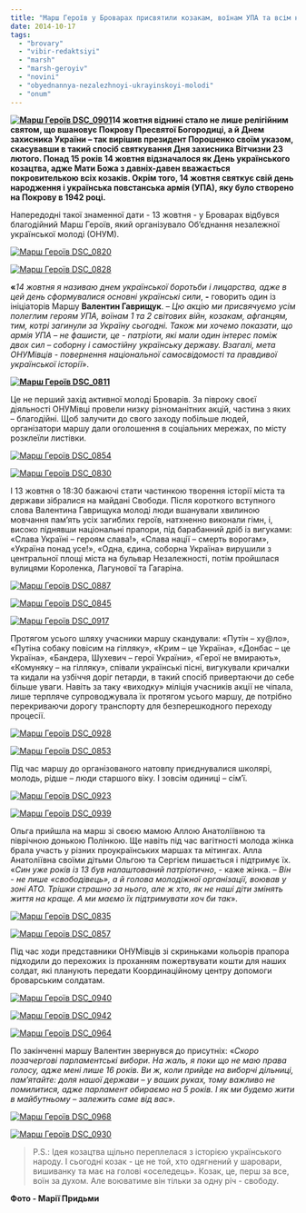 ```yaml
---
title: "Марш Героїв у Броварах присвятили козакам, воїнам УПА та всім нині загиблим за Україну"
date: 2014-10-17
tags: 
  - "brovary"
  - "vibir-redaktsiyi"
  - "marsh"
  - "marsh-geroyiv"
  - "novini"
  - "obyednannya-nezalezhnoyi-ukrayinskoyi-molodi"
  - "onum"
---
```


**[![Марш Героїв DSC_0901](https://mpz.brovary.org/wp-content/uploads/2014/10/Marsh-Geroyiv-DSC_0901.jpg)](https://mpz.brovary.org/wp-content/uploads/2014/10/Marsh-Geroyiv-DSC_0901.jpg)14 жовтня віднині стало не лише релігійним святом, що вшановує Покрову Пресвятої Богородиці, а й Днем захисника України – так вирішив президент Порошенко своїм указом, скасувавши в такий спосіб святкування Дня захисника Вітчизни 23 лютого. Понад 15 років 14 жовтня відзначалося як День українського козацтва, адже Мати Божа з давніх-давен вважається покровителькою всіх козаків. Окрім того, 14 жовтня святкує свій день народження і українська повстанська армія (УПА), яку було створено на Покрову в 1942 році.**

Напередодні такої знаменної дати - 13 жовтня - у Броварах відбувся благодійний Марш Героїв, який організувало Об’єднання незалежної української молоді (ОНУМ).

[![Марш Героїв DSC_0820](https://mpz.brovary.org/wp-content/uploads/2014/10/Marsh-Geroyiv-DSC_0820.jpg)](https://mpz.brovary.org/wp-content/uploads/2014/10/Marsh-Geroyiv-DSC_0820.jpg)

[![Марш Героїв DSC_0828](https://mpz.brovary.org/wp-content/uploads/2014/10/Marsh-Geroyiv-DSC_0828.jpg)](https://mpz.brovary.org/wp-content/uploads/2014/10/Marsh-Geroyiv-DSC_0828.jpg)

**«**_14 жовтня я називаю днем української боротьби і лицарства,_ _адже в цей день сформувалися основні українські сили_, **\-** говорить один із ініціаторів Маршу **Валентин Гаврищук**. – _Цю акцію_ _ми присвячуємо усім полеглим героям УПА, воїнам 1 та 2 світових війн, козакам, афганцям, тим, котрі загинули за Україну сьогодні. Також ми хочемо показати, що армія УПА – не фашисти, це - патріоти, які мали один інтерес поміж двох сил – соборну і самостійну українську державу. Взагалі, мета ОНУМівців - повернення національної самосвідомості та правдивої української історії_».

**[![Марш Героїв DSC_0811](https://mpz.brovary.org/wp-content/uploads/2014/10/Marsh-Geroyiv-DSC_0811.jpg)](https://mpz.brovary.org/wp-content/uploads/2014/10/Marsh-Geroyiv-DSC_0811.jpg)**

Це не перший захід активної молоді Броварів. За півроку своєї діяльності ОНУМівці провели низку різноманітних акцій, частина з яких – благодійні. Щоб залучити до свого заходу побільше людей, організатори маршу дали оголошення в соціальних мережах, по місту розклеїли листівки.

[![Марш Героїв DSC_0854](https://mpz.brovary.org/wp-content/uploads/2014/10/Marsh-Geroyiv-DSC_0854.jpg)](https://mpz.brovary.org/wp-content/uploads/2014/10/Marsh-Geroyiv-DSC_0854.jpg)

[![Марш Героїв DSC_0830](https://mpz.brovary.org/wp-content/uploads/2014/10/Marsh-Geroyiv-DSC_0830.jpg)](https://mpz.brovary.org/wp-content/uploads/2014/10/Marsh-Geroyiv-DSC_0830.jpg)

І 13 жовтня о 18:30 бажаючі стати частинкою творення історії міста та держави зібралися на майдані Свободи. Після короткого вступного слова Валентина Гаврищука молоді люди вшанували хвилиною мовчання пам’ять усіх загиблих героїв, натхненно виконали гімн, і, високо піднявши національні прапори, під барабанний дріб із вигуками: «Слава Україні – героям слава!», «Слава нації – смерть ворогам», «Україна понад усе!», «Одна, єдина, соборна Україна» вирушили з центральної площі міста на бульвар Незалежності, потім пройшлася вулицями Короленка, Лагунової та Гагаріна.

[![Марш Героїв DSC_0887](https://mpz.brovary.org/wp-content/uploads/2014/10/Marsh-Geroyiv-DSC_0887.jpg)](https://mpz.brovary.org/wp-content/uploads/2014/10/Marsh-Geroyiv-DSC_0887.jpg)

[![Марш Героїв DSC_0845](https://mpz.brovary.org/wp-content/uploads/2014/10/Marsh-Geroyiv-DSC_0845.jpg)](https://mpz.brovary.org/wp-content/uploads/2014/10/Marsh-Geroyiv-DSC_0845.jpg)

[![Марш Героїв DSC_0917](https://mpz.brovary.org/wp-content/uploads/2014/10/Marsh-Geroyiv-DSC_0917.jpg)](https://mpz.brovary.org/wp-content/uploads/2014/10/Marsh-Geroyiv-DSC_0917.jpg)

Протягом усього шляху учасники маршу скандували: «Путін – ху@ло», «Путіна собаку повісим на гілляку», «Крим – це Україна», «Донбас – це Україна», «Бандера, Шухевич – герої України», «Герої не вмирають», «Комуняку – на гілляку», співали українські пісні, вигукували кричалки та кидали на узбіччя доріг петарди, в такий спосіб привертаючи до себе більше уваги. Навіть за таку «виходку» міліція учасників акції не чіпала, лише терпляче супроводжувала їх протягом усього маршу, де потрібно перекриваючи дорогу транспорту для безперешкодного переходу процесії.

[![Марш Героїв DSC_0928](https://mpz.brovary.org/wp-content/uploads/2014/10/Marsh-Geroyiv-DSC_0928.jpg)](https://mpz.brovary.org/wp-content/uploads/2014/10/Marsh-Geroyiv-DSC_0928.jpg)

[![Марш Героїв DSC_0853](https://mpz.brovary.org/wp-content/uploads/2014/10/Marsh-Geroyiv-DSC_0853.jpg)](https://mpz.brovary.org/wp-content/uploads/2014/10/Marsh-Geroyiv-DSC_0853.jpg)

Під час маршу до організованого натовпу приєднувалися школярі, молодь, рідше – люди старшого віку. І зовсім одиниці – сім’ї.

[![Марш Героїв DSC_0923](https://mpz.brovary.org/wp-content/uploads/2014/10/Marsh-Geroyiv-DSC_0923.jpg)](https://mpz.brovary.org/wp-content/uploads/2014/10/Marsh-Geroyiv-DSC_0923.jpg)

[![Марш Героїв DSC_0939](https://mpz.brovary.org/wp-content/uploads/2014/10/Marsh-Geroyiv-DSC_0939.jpg)](https://mpz.brovary.org/wp-content/uploads/2014/10/Marsh-Geroyiv-DSC_0939.jpg)

Ольга прийшла на марш зі своєю мамою Аллою Анатоліївною та піврічною донькою Полінкою. Ще навіть під час вагітності молода жінка брала участь у різних проукраїнських маршах та мітингах. Алла Анатоліївна своїми дітьми Ольгою та Сергієм пишається і підтримує їх. «_Син уже років із 13 був налаштований патріотично_, - каже жінка. – _Він - не лише «свободівець», а й голова молодіжної організації, воював у зоні АТО. Трішки страшно за нього, але ж хто, як не наші діти змінять життя на краще. А ми маємо їх підтримувати хоч би так_».

[![Марш Героїв DSC_0835](https://mpz.brovary.org/wp-content/uploads/2014/10/Marsh-Geroyiv-DSC_0835.jpg)](https://mpz.brovary.org/wp-content/uploads/2014/10/Marsh-Geroyiv-DSC_0835.jpg)

[![Марш Героїв DSC_0857](https://mpz.brovary.org/wp-content/uploads/2014/10/Marsh-Geroyiv-DSC_0857.jpg)](https://mpz.brovary.org/wp-content/uploads/2014/10/Marsh-Geroyiv-DSC_0857.jpg)

Під час ходи представники ОНУМівців зі скриньками кольорів прапора підходили до перехожих із проханням пожертвувати кошти для наших солдат, які планують передати Координаційному центру допомоги броварським солдатам.

[![Марш Героїв DSC_0940](https://mpz.brovary.org/wp-content/uploads/2014/10/Marsh-Geroyiv-DSC_0940.jpg)](https://mpz.brovary.org/wp-content/uploads/2014/10/Marsh-Geroyiv-DSC_0940.jpg)

[![Марш Героїв DSC_0942](https://mpz.brovary.org/wp-content/uploads/2014/10/Marsh-Geroyiv-DSC_0942.jpg)](https://mpz.brovary.org/wp-content/uploads/2014/10/Marsh-Geroyiv-DSC_0942.jpg)

[![Марш Героїв DSC_0964](https://mpz.brovary.org/wp-content/uploads/2014/10/Marsh-Geroyiv-DSC_0964.jpg)](https://mpz.brovary.org/wp-content/uploads/2014/10/Marsh-Geroyiv-DSC_0964.jpg)

По закінченні маршу Валентин звернувся до присутніх: «_Скоро позачергові парламентські вибори. На жаль, я поки що не маю права голосу, адже мені лише 16 років. Ви ж, коли прийде на виборчі дільниці, пам’ятайте: доля нашої держави – у ваших руках, тому важливо не помилитися, адже парламент обираємо на 5 років. І як ми будемо жити в майбутньому – залежить саме від вас_».

[![Марш Героїв DSC_0968](https://mpz.brovary.org/wp-content/uploads/2014/10/Marsh-Geroyiv-DSC_0968.jpg)](https://mpz.brovary.org/wp-content/uploads/2014/10/Marsh-Geroyiv-DSC_0968.jpg)

[![Марш Героїв DSC_0930](https://mpz.brovary.org/wp-content/uploads/2014/10/Marsh-Geroyiv-DSC_0930.jpg)](https://mpz.brovary.org/wp-content/uploads/2014/10/Marsh-Geroyiv-DSC_0930.jpg)

> P.S.: Ідея козацтва щільно переплелася з історією українського народу. І сьогодні козак - це не той, хто одягнений у шаровари, вишиванку та має на голові «оселедець». Козак, це, перш за все, воїн за духом. Але воюватиме він тільки за одну річ - свободу.

**Фото - Марії Придьми**
